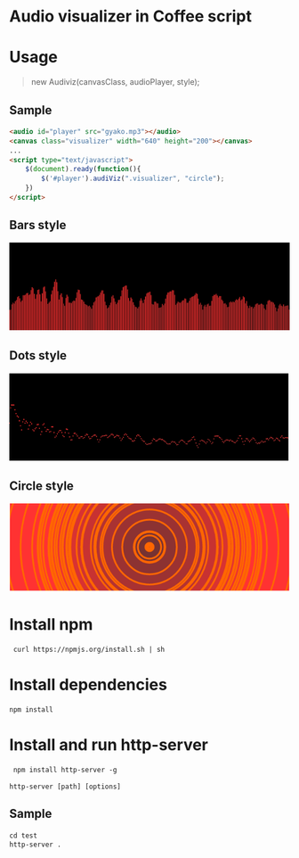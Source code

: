 # Audio visualizer in Coffee script 

# Usage 


> new Audiviz(canvasClass, audioPlayer, style);


## Sample

```html
<audio id="player" src="gyako.mp3"></audio>
<canvas class="visualizer" width="640" height="200"></canvas>
...
<script type="text/javascript">
	$(document).ready(function(){
		$('#player').audiViz(".visualizer", "circle");
	})
</script>
```

## Bars style
![Bars](images/demo.png)

## Dots style
![Dots](images/dots.png)

## Circle style
![Dots](images/circle.png)

# Install npm 

```
 curl https://npmjs.org/install.sh | sh
```

# Install dependencies

```
npm install
```

# Install and run http-server

```
 npm install http-server -g
```

```
http-server [path] [options]
```

## Sample

```
cd test
http-server .
```
